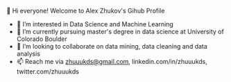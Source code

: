 👋 Hi everyone! Welcome to Alex Zhukov's Gihub Profile

- 👀 I’m interested in Data Science and Machine Learning
- 🌱 I’m currently pursuing master's degree in data science at University of Colorado Boulder
- 💞️ I’m looking to collaborate on data mining, data cleaning and data analysis
- 📫 Reach me via zhuuukds@gmail.com, linkedin.com/in/zhuuukds, twitter.com/zhuuukds

<!---
ZhuuukDS/ZhuuukDS is a ✨ special ✨ repository because its `README.md` (this file) appears on your GitHub profile.
You can click the Preview link to take a look at your changes.
--->
